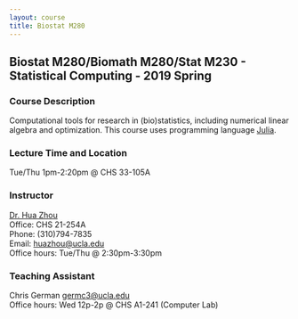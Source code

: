 ```yaml
---
layout: course
title: Biostat M280
---
```


## Biostat M280/Biomath M280/Stat M230 - Statistical Computing - 2019 Spring

### Course Description

Computational tools for research in (bio)statistics, including numerical linear algebra and optimization. This course uses programming language [Julia](https://julialang.org).  

### Lecture Time and Location

Tue/Thu 1pm-2:20pm @ CHS 33-105A    

### Instructor

[Dr. Hua Zhou](http://hua-zhou.github.io/)  
Office: CHS 21-254A  
Phone: (310)794-7835  
Email: <huazhou@ucla.edu>  
Office hours: Tue/Thu @ 2:30pm-3:30pm 

### Teaching Assistant

Chris German <germc3@ucla.edu>  
Office hours: Wed 12p-2p @ CHS A1-241 (Computer Lab)
